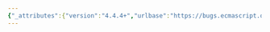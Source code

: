 ```yaml
---
{"_attributes":{"version":"4.4.4+","urlbase":"https://bugs.ecmascript.org/","maintainer":"dherman@mozilla.com"},"bug":{"bug_id":3170,"creation_ts":"2014-08-30 06:26:00 -0700","short_desc":"12.1.1 Early Errors: Change \"FunctionBody\" to \"GeneratorBody\"?","delta_ts":"2014-10-14 15:17:52 -0700","product":"Draft for 6th Edition","component":"technical issue","version":"Rev 27: August 24, 2014 Draft","rep_platform":"All","op_sys":"All","bug_status":"RESOLVED","resolution":"FIXED","priority":"Normal","bug_severity":"normal","everconfirmed":true,"reporter":{"uid":"andrebargull","name":"André Bargull"},"assigned_to":{"uid":"allen","name":"Allen Wirfs-Brock"},"long_desc":[{"commentid":10031,"comment_count":0,"who":{"uid":"andrebargull","name":"André Bargull"},"bug_when":"2014-08-30 06:26:27 -0700","thetext":"12.1.1  Static Semantics: Early Errors\n\nChange FunctionBody to GeneratorBody in \"[...] within the FunctionBody of a GeneratorMethod, GeneratorDeclaration, or GeneratorExpression.\" ?"},{"commentid":10104,"comment_count":1,"who":{"uid":"allen","name":"Allen Wirfs-Brock"},"bug_when":"2014-08-30 17:38:54 -0700","thetext":"fixed in Rev28 editor's draft"},{"commentid":10427,"comment_count":2,"who":{"uid":"allen","name":"Allen Wirfs-Brock"},"bug_when":"2014-10-14 15:17:52 -0700","thetext":"fixed in rev28"}]}}
---
```

